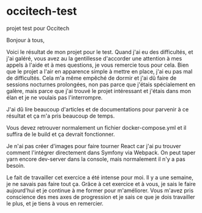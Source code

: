 # occitech-test
projet test pour Occitech

Bonjour à tous, 

Voici le résultat de mon projet pour le test. Quand j'ai eu des difficultés, et j'ai galéré, vous avez au la gentillesse d'accorder une attention à mes appels à l'aide et à mes questions, je vous remercie tous pour cela. Bien que le projet a l'air en apparence simple à mettre en place, j'ai eu pas mal de difficultés. Cela m'a même empêché de dormir et j'ai dû faire de sessions nocturnes prolongées, non pas parce que j'étais spécialement en galère, mais parce que j'ai trouvé le projet intéressant et j'étais dans mon élan et je ne voulais pas l'interrompre.

J'ai dû lire beaucoup d'articles et de documentations pour parvenir à ce résultat et ça m'a pris beaucoup de temps. 

Vous devez retrouver normalement un fichier docker-compose.yml et il suffira de le build et ça devrait fonctionner. 

Je n'ai pas créer d'images pour faire tourner React car j'ai pu trouver comment l'intégrer directement dans Symfony via Webpack. On peut taper yarn encore dev-server dans la console, mais normalement il n'y a pas besoin. 

Le fait de travailler cet exercice a été intense pour moi. Il y a une semaine, je ne savais pas faire tout ça. Grâce à cet exercice et à vous, je sais le faire aujourd'hui et je continue à me former pour m'améliorer. Vous m'avez pris conscience des mes axes de progression et je sais ce que je dois travailler le plus, et je tiens à vous en remercier. 
